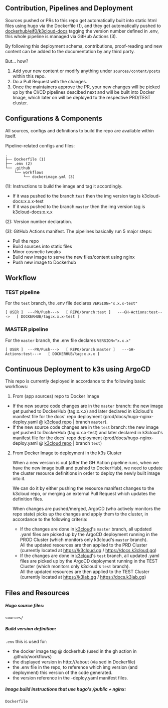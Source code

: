 ## Contribution, Pipelines and Deployment

Sources pushed or PRs to this repo get automatically built into static html files using hugo via the Dockerfile (1), and they get automatically pushed to [dockerhub/eif0/k3cloud-docs](https://hub.docker.com/r/eif0/k3cloud-docs/) tagging the version number defined in .env, this whole pipeline is managed via GitHub Actions (3).

By following this deployment schema, contributions, proof-reading and new content can be added to the documentation by any third party.

But... how?
1. Add your new content or modify anything under `sources/content/posts` within this repo.
2. Do a Pull Request with the changes.
3. Once the maintainers approve the PR, your new changes will be picked up by the CI/CD pipelines descibed next and will be built into Docker Image, which later on will be deployed to the respective PRD/TEST cluster.

## Configurations & Components

All sources, configs and definitions to build the repo are available within itself.

Pipeline-related configs and files:
```
.
├── Dockerfile (1)
├── .env (2)
└── .github
    └── workflows
        └── dockerimage.yml (3)
```

(1): Instructions to build the image and tag it accordingly.  
- If it was pushed to the branch:`test` then the img version tag is k3cloud-docs:x.x.x-test
- If it was pushed to the branch:`master` then the img version tag is k3cloud-docs:x.x.x  

(2): Version number declaration.  

(3): GitHub Actions manifest. The pipelines basically run 5 major steps:
- Pull the repo
- Build sources into static files
- Minor cosmetic tweaks
- Build new image to serve the new files/content using nginx
- Push new image to Dockerhub

## Workflow

### TEST pipeline
For the `test` branch, the .env file declares `VERSION="x.x.x-test"`
```
[ USER ]  ---PR/Push--->   [ REPO/branch:test ]   ---GH-Actions:test--->   [ DOCKERHUB/tag:x.x.x-test ]
```

### MASTER pipeline
For the `master` branch, the .env file declares `VERSION="x.x.x"`
```
[ USER ]  ---PR/Push--->   [ REPO/branch:master ]   ---GH-Actions:test--->   [ DOCKERHUB/tag:x.x.x ]
```


## Continuous Deployment to k3s using ArgoCD
This repo is currently deployed in accordance to the following basic workflows:

1. From (app sources) repo to Docker Image

- If the new source code changes are in the `master` branch: the new image get pushed to DockerHub (tag:x.x.x) and later declared in k3cloud's manifest file for the docs' repo deployment (prod/docs/hugo-nginx-deploy.yaml @ [k3cloud repo](https://github.com/k3cloud/k3cloud) | branch `master`).
- If the new source code changes are in the `test` branch: the new image get pushed to DockerHub (tag:x.x.x-test) and later declared in k3cloud's manifest file for the docs' repo deployment (prod/docs/hugo-nginx-deploy.yaml @ [k3cloud repo](https://github.com/k3cloud/k3cloud) | branch `test`) 

2. From Docker Image to deployment in the k3s Cluster

	When a new version is out (after the GH Action pipeline runs, when we have the new image built and pushed to DockerHub), we need to update the cluster resource definitions in order to deploy the newly built image into it.
	
	We can do it by either pushing the resource manifest changes to the k3cloud repo, or merging an external Pull Request which updates the definition files.  
	
	When changes are pushed/merged, ArgoCD (who actively monitors the repo state) picks up the changes and apply them to the cluster, in accordance to the following criteria:
	- If the changes are done in [k3cloud](https://github.com/k3cloud/k3cloud)'s `master` branch, all updated .yaml files are picked up by the ArgoCD deployment running in the PROD Cluster (which monitors only k3cloud's `master` branch).  
	All the updated resources are then applied to the PRD Cluster (currently located at https://k3cloud.gq / https://docs.k3cloud.gq)
	- If the changes are done in [k3cloud](https://github.com/k3cloud/k3cloud)'s `test` branch, all updated .yaml files are picked up by the ArgoCD deployment running in the TEST Cluster (which monitors only k3cloud's `test` branch).  
	All the updated resources are then applied to the TEST Cluster (currently located at https://k3lab.gq / https://docs.k3lab.gq)
	

## Files and Resources
##### Hugo source files:
```sources/```

##### Build version definition:
```.env```
this is used for:
- the docker image tag @ dockerhub (used in the gh action in .github/workflows)
- the displayed version in http://<host>/about (via sed in Dockerfile)
- the .env file in the repo, to reference which img version (and deployment) this version of the code generated.
- the version reference in the -deploy.yaml manifest files.


##### Image build instructions that use hugo's /public + nginx:
```Dockerfile```
